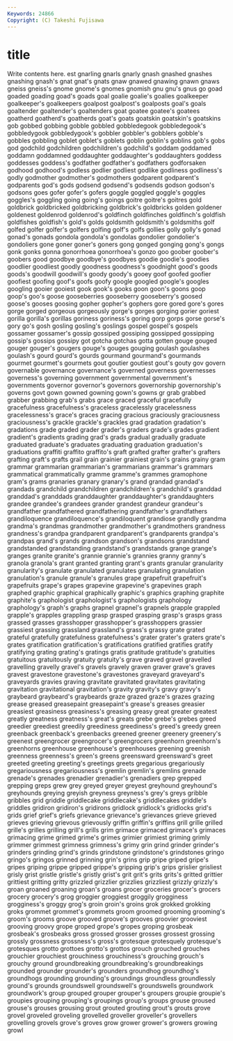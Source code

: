 ```yaml
---
Keywords: 24866 
Copyright: (C) Takeshi Fujisawa
---
```


# title

Write contents here.
est gnarling gnarls gnarly gnash gnashed gnashes gnashing gnash's gnat
gnat's gnats gnaw gnawed gnawing gnawn gnaws gneiss gneiss's gnome
gnome's gnomes gnomish gnu gnu's gnus go goad goaded goading
goad's goads goal goalie goalie's goalies goalkeeper goalkeeper's goalkeepers goalpost
goalpost's goalposts goal's goals goaltender goaltender's goaltenders goat goatee goatee's
goatees goatherd goatherd's goatherds goat's goats goatskin goatskin's goatskins gob
gobbed gobbing gobble gobbled gobbledegook gobbledegook's gobbledygook gobbledygook's gobbler gobbler's
gobblers gobble's gobbles gobbling goblet goblet's goblets goblin goblin's goblins
gob's gobs god godchild godchildren godchildren's godchild's goddam goddamed goddamn
goddamned goddaughter goddaughter's goddaughters goddess goddesses goddess's godfather godfather's godfathers
godforsaken godhood godhood's godless godlier godliest godlike godliness godliness's godly
godmother godmother's godmothers godparent godparent's godparents god's gods godsend godsend's
godsends godson godson's godsons goes gofer gofer's gofers goggle goggled
goggle's goggles goggles's goggling going going's goings goitre goitre's goitres
gold goldbrick goldbricked goldbricking goldbrick's goldbricks golden goldener goldenest goldenrod
goldenrod's goldfinch goldfinches goldfinch's goldfish goldfishes goldfish's gold's golds goldsmith
goldsmith's goldsmiths golf golfed golfer golfer's golfers golfing golf's golfs
gollies golly golly's gonad gonad's gonads gondola gondola's gondolas gondolier
gondolier's gondoliers gone goner goner's goners gong gonged gonging gong's
gongs gonk gonks gonna gonorrhoea gonorrhoea's gonzo goo goober goober's
goobers good goodbye goodbye's goodbyes goodie goodie's goodies goodlier goodliest
goodly goodness goodness's goodnight good's goods goods's goodwill goodwill's goody
goody's gooey goof goofed goofier goofiest goofing goof's goofs goofy
google googled google's googles googling gooier gooiest gook gook's gooks
goon goon's goons goop goop's goo's goose gooseberries gooseberry gooseberry's
goosed goose's gooses goosing gopher gopher's gophers gore gored gore's
gores gorge gorged gorgeous gorgeously gorge's gorges gorging gorier goriest
gorilla gorilla's gorillas goriness goriness's goring gorp gorps gorse gorse's
gory go's gosh gosling gosling's goslings gospel gospel's gospels gossamer
gossamer's gossip gossiped gossiping gossipped gossipping gossip's gossips gossipy got
gotcha gotchas gotta gotten gouge gouged gouger gouger's gougers gouge's
gouges gouging goulash goulashes goulash's gourd gourd's gourds gourmand gourmand's
gourmands gourmet gourmet's gourmets gout goutier goutiest gout's gouty gov
govern governable governance governance's governed governess governesses governess's governing government
governmental government's governments governor governor's governors governorship governorship's governs govt
gown gowned gowning gown's gowns gr grab grabbed grabber grabbing
grab's grabs grace graced graceful gracefully gracefulness gracefulness's graceless gracelessly
gracelessness gracelessness's grace's graces gracing gracious graciously graciousness graciousness's grackle
grackle's grackles grad gradation gradation's gradations grade graded grader grader's
graders grade's grades gradient gradient's gradients grading grad's grads gradual
gradually graduate graduated graduate's graduates graduating graduation graduation's graduations graffiti
graffito graffito's graft grafted grafter grafter's grafters grafting graft's grafts
grail grain grainier grainiest grain's grains grainy gram grammar grammarian
grammarian's grammarians grammar's grammars grammatical grammatically gramme gramme's grammes gramophone
gram's grams granaries granary granary's grand grandad grandad's grandads grandchild
grandchildren grandchildren's grandchild's granddad granddad's granddads granddaughter granddaughter's granddaughters grandee
grandee's grandees grander grandest grandeur grandeur's grandfather grandfathered grandfathering grandfather's
grandfathers grandiloquence grandiloquence's grandiloquent grandiose grandly grandma grandma's grandmas grandmother
grandmother's grandmothers grandness grandness's grandpa grandparent grandparent's grandparents grandpa's grandpas
grand's grands grandson grandson's grandsons grandstand grandstanded grandstanding grandstand's grandstands
grange grange's granges granite granite's grannie grannie's grannies granny granny's
granola granola's grant granted granting grant's grants granular granularity granularity's
granulate granulated granulates granulating granulation granulation's granule granule's granules grape
grapefruit grapefruit's grapefruits grape's grapes grapevine grapevine's grapevines graph graphed
graphic graphical graphically graphic's graphics graphing graphite graphite's graphologist graphologist's
graphologists graphology graphology's graph's graphs grapnel grapnel's grapnels grapple grappled
grapple's grapples grappling grasp grasped grasping grasp's grasps grass grassed
grasses grasshopper grasshopper's grasshoppers grassier grassiest grassing grassland grassland's grass's
grassy grate grated grateful gratefully gratefulness gratefulness's grater grater's graters
grate's grates gratification gratification's gratifications gratified gratifies gratify gratifying grating
grating's gratings gratis gratitude gratitude's gratuities gratuitous gratuitously gratuity gratuity's
grave graved gravel gravelled gravelling gravelly gravel's gravels gravely graven
graver grave's graves gravest gravestone gravestone's gravestones graveyard graveyard's graveyards
gravies graving gravitate gravitated gravitates gravitating gravitation gravitational gravitation's gravity
gravity's gravy gravy's graybeard graybeard's graybeards graze grazed graze's grazes
grazing grease greased greasepaint greasepaint's grease's greases greasier greasiest greasiness
greasiness's greasing greasy great greater greatest greatly greatness greatness's great's
greats grebe grebe's grebes greed greedier greediest greedily greediness greediness's
greed's greedy green greenback greenback's greenbacks greened greener greenery greenery's
greenest greengrocer greengrocer's greengrocers greenhorn greenhorn's greenhorns greenhouse greenhouse's greenhouses
greening greenish greenness greenness's green's greens greensward greensward's greet greeted
greeting greeting's greetings greets gregarious gregariously gregariousness gregariousness's gremlin gremlin's
gremlins grenade grenade's grenades grenadier grenadier's grenadiers grep grepped grepping
greps grew grey greyed greyer greyest greyhound greyhound's greyhounds greying
greyish greyness greyness's grey's greys gribble gribbles grid griddle griddlecake
griddlecake's griddlecakes griddle's griddles gridiron gridiron's gridirons gridlock gridlock's gridlocks
grid's grids grief grief's griefs grievance grievance's grievances grieve grieved
grieves grieving grievous grievously griffin griffin's griffins grill grille grilled
grille's grilles grilling grill's grills grim grimace grimaced grimace's grimaces
grimacing grime grimed grime's grimes grimier grimiest griming grimly grimmer
grimmest grimness grimness's grimy grin grind grinder grinder's grinders grinding
grind's grinds grindstone grindstone's grindstones gringo gringo's gringos grinned grinning
grin's grins grip gripe griped gripe's gripes griping grippe gripped
grippe's gripping grip's grips grislier grisliest grisly grist gristle gristle's
gristly grist's grit grit's grits grits's gritted grittier grittiest gritting
gritty grizzled grizzlier grizzlies grizzliest grizzly grizzly's groan groaned groaning
groan's groans grocer groceries grocer's grocers grocery grocery's grog groggier
groggiest groggily grogginess grogginess's groggy grog's groin groin's groins grok
grokked grokking groks grommet grommet's grommets groom groomed grooming grooming's
groom's grooms groove grooved groove's grooves groovier grooviest grooving groovy
grope groped grope's gropes groping grosbeak grosbeak's grosbeaks gross grossed
grosser grosses grossest grossing grossly grossness grossness's gross's grotesque grotesquely
grotesque's grotesques grotto grottoes grotto's grottos grouch grouched grouches grouchier
grouchiest grouchiness grouchiness's grouching grouch's grouchy ground groundbreaking groundbreaking's groundbreakings
grounded grounder grounder's grounders groundhog groundhog's groundhogs grounding grounding's groundings
groundless groundlessly ground's grounds groundswell groundswell's groundswells groundwork groundwork's group
grouped grouper grouper's groupers groupie groupie's groupies grouping grouping's groupings
group's groups grouse groused grouse's grouses grousing grout grouted grouting
grout's grouts grove grovel groveled groveling grovelled groveller groveller's grovellers
grovelling grovels grove's groves grow grower grower's growers growing growl

